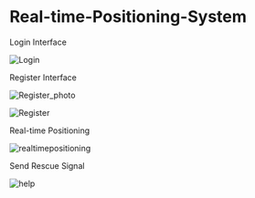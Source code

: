 # Real-time-Positioning-System
Login Interface

![Login](https://github.com/user-attachments/assets/e1e00e6c-36cf-4a5a-9b76-ec8943a359d8)

Register Interface

![Register_photo](https://github.com/user-attachments/assets/8f03c49b-f1fb-4d1f-b9ce-bcbbb06676fb)

![Register](https://github.com/user-attachments/assets/1fdca8e3-4eef-4261-ab28-0a0e9ffd93aa)

Real-time Positioning

![realtimepositioning](https://github.com/user-attachments/assets/3d911520-9556-49a0-b75d-58c6df785d38)

Send Rescue Signal

![help](https://github.com/user-attachments/assets/a3b724b4-07e6-473f-9844-9a916a111fbe)
